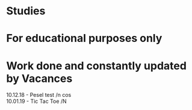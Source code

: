# Studies
# For educational purposes only
# Work done and constantly updated by Vacances
10.12.18 - Pesel test /n
cos <br>
10.01.19 - Tic Tac Toe /N

